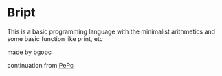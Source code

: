 # Bript

This is a basic programming language with the minimalist arithmetics and some basic function like print, etc

made by bgopc

continuation from [PePc](https://github.com/petranol/PePCscript)
